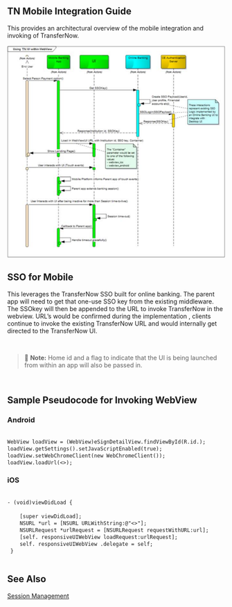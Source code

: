 ## TN Mobile Integration Guide

This provides an architectural overview of the mobile integration and invoking of TransferNow.


<center>

![image](../../assets/images/mob.png)

</center>


## SSO for Mobile

This leverages the TransferNow SSO built for online banking. The parent app will need to get that one-use SSO key from the existing middleware. The SSOkey will then be appended to the URL to invoke TransferNow in the webview. URL’s would be confirmed during the implementation , clients continue to invoke the existing TransferNow URL and would internally get directed to the TransferNow UI.

&nbsp;

> :memo: **Note:** Home id and a flag to indicate that the UI is being launched from within an app will also be passed in.


&nbsp;

## Sample Pseudocode for Invoking WebView

### Android

```

WebView loadView = (WebView)eSignDetailView.findViewById(R.id.);
loadView.getSettings().setJavaScriptEnabled(true);
loadView.setWebChromeClient(new WebChromeClient());
loadView.loadUrl(<>);

```

### iOS

```

- (void)viewDidLoad {
    
    [super viewDidLoad];
    NSURL *url = [NSURL URLWithString:@"<>"]; 
    NSURLRequest *urlRequest = [NSURLRequest requestWithURL:url]; 
    [self. responsiveUIWebView loadRequest:urlRequest]; 
    self. responsiveUIWebView .delegate = self;
 }


```

## See Also

[Session Management](?path=docs/getting-started/session_management.md)